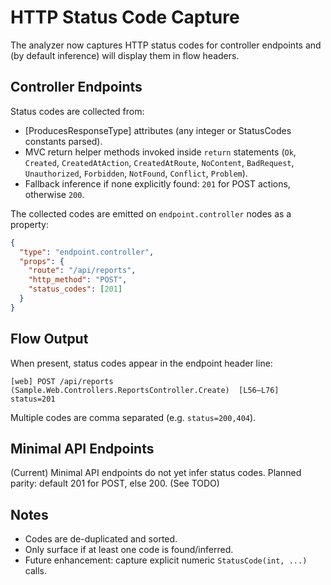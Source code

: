 # HTTP Status Code Capture

The analyzer now captures HTTP status codes for controller endpoints and (by default inference) will display them in flow headers.

## Controller Endpoints
Status codes are collected from:
- [ProducesResponseType] attributes (any integer or StatusCodes constants parsed).
- MVC return helper methods invoked inside `return` statements (`Ok`, `Created`, `CreatedAtAction`, `CreatedAtRoute`, `NoContent`, `BadRequest`, `Unauthorized`, `Forbidden`, `NotFound`, `Conflict`, `Problem`).
- Fallback inference if none explicitly found: `201` for POST actions, otherwise `200`.

The collected codes are emitted on `endpoint.controller` nodes as a property:

```json
{
  "type": "endpoint.controller",
  "props": {
    "route": "/api/reports",
    "http_method": "POST",
    "status_codes": [201]
  }
}
```

## Flow Output
When present, status codes appear in the endpoint header line:

```
[web] POST /api/reports  (Sample.Web.Controllers.ReportsController.Create)  [L56–L76] status=201
```
Multiple codes are comma separated (e.g. `status=200,404`).

## Minimal API Endpoints
(Current) Minimal API endpoints do not yet infer status codes. Planned parity: default 201 for POST, else 200. (See TODO) 

## Notes
- Codes are de-duplicated and sorted.
- Only surface if at least one code is found/inferred.
- Future enhancement: capture explicit numeric `StatusCode(int, ...)` calls.
